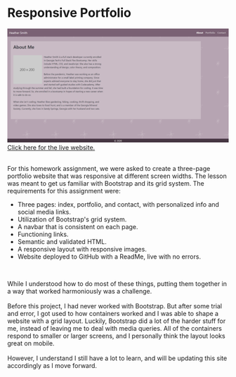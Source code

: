 # Responsive Portfolio

![screenshot of portfolio website](./assets/Images/readme-screenshot.png?raw=true "Heather Smith")
[Click here for the live website.](https://sorengrey.github.io/responsive-portfolio-hw/)<br><br>

For this homework assignment, we were asked to create a three-page portfolio website that was responsive at different screen widths. The lesson was meant to get us familiar with Bootstrap and its grid system. The requirements for this assignment were:
  <ul>
    <li>Three pages: index, portfolio, and contact, with personalized info and social media links.</li>
    <li>Utilization of Bootstrap's grid system.</li>
    <li>A navbar that is consistent on each page.</li>
    <li>Functioning links.</li>
    <li>Semantic and validated HTML.</li>
    <li>A responsive layout with responsive images.</li>
    <li>Website deployed to GitHub with a ReadMe, live with no errors.</li>
  </ul>
  <br>
<p>While I understood how to do most of these things, putting them together in a way that worked harmoniously was a challenge.<br><br>
Before this project, I had never worked with Bootstrap. But after some trial and error, I got used to how containers worked and I was able to shape a website with a grid layout. Luckily, Bootstrap did a lot of the harder stuff for me, instead of leaving me to deal with media queries. All of the containers respond to smaller or larger screens, and I personally think the layout looks great on mobile. <br><br>
However, I understand I still have a lot to learn, and will be updating this site accordingly as I move forward.</p>
